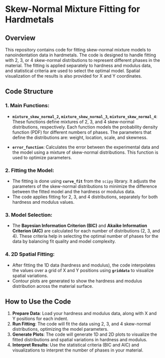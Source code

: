 # Skew-Normal Mixture Fitting for Hardmetals

## Overview

This repository contains code for fitting skew-normal mixture models to nanoindentation data in hardmetals. The code is designed to handle fitting with 2, 3, or 4 skew-normal distributions to represent different phases in the material. The fitting is applied separately to hardness and modulus data, and statistical criteria are used to select the optimal model. Spatial visualization of the results is also provided for X and Y coordinates.

## Code Structure

### 1. Main Functions:
- **`mixture_skew_normal_2`, `mixture_skew_normal_3`, `mixture_skew_normal_4`**: These functions define mixtures of 2, 3, and 4 skew-normal distributions, respectively. Each function models the probability density function (PDF) for different numbers of phases. The parameters that define the distributions are: weight, location, scale, and skewness.

- **`error_function`**: Calculates the error between the experimental data and the model using a mixture of skew-normal distributions. This function is used to optimize parameters.

### 2. Fitting the Model:
- The fitting is done using **`curve_fit`** from the `scipy` library. It adjusts the parameters of the skew-normal distributions to minimize the difference between the fitted model and the hardness or modulus data.
- The code applies fitting for 2, 3, and 4 distributions, separately for both hardness and modulus values.

### 3. Model Selection:
- The **Bayesian Information Criterion (BIC)** and **Akaike Information Criterion (AIC)** are calculated for each number of distributions (2, 3, and 4). These criteria help in selecting the optimal number of phases for the data by balancing fit quality and model complexity. 

### 4. 2D Spatial Fitting:
- After fitting the 1D data (hardness and modulus), the code interpolates the values over a grid of X and Y positions using **`griddata`** to visualize spatial variations.
- Contour plots are generated to show the hardness and modulus distribution across the material surface.

## How to Use the Code

1. **Prepare Data**: Load your hardness and modulus data, along with X and Y positions for each indent.
2. **Run Fitting**: The code will fit the data using 2, 3, and 4 skew-normal distributions, optimizing the model parameters.
3. **Generate Plots**: The code will generate 1D and 2D plots to visualize the fitted distributions and spatial variations in hardness and modulus.
4. **Interpret Results**: Use the statistical criteria (BIC and AIC) and visualizations to interpret the number of phases in your material.
